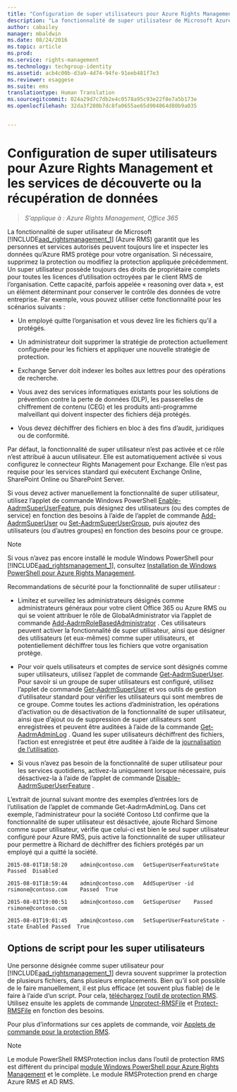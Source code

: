 ```yaml
---
title: "Configuration de super utilisateurs pour Azure Rights Management et les services de découverte ou la récupération de données | Azure RMS"
description: "La fonctionnalité de super utilisateur de Microsoft Azure RMS garantit que les personnes et services autorisés peuvent toujours lire et inspecter les données qu’Azure RMS protège pour votre organisation. Si nécessaire, supprimez la protection ou modifiez la protection appliquée précédemment. Un super utilisateur possède toujours des droits de propriétaire complets pour toutes les licences d’utilisation octroyées par le client RMS de l’organisation. Cette capacité, parfois appelée « reasoning over data », est un élément déterminant pour conserver le contrôle des données de votre entreprise."
author: cabailey
manager: mbaldwin
ms.date: 08/24/2016
ms.topic: article
ms.prod: 
ms.service: rights-management
ms.technology: techgroup-identity
ms.assetid: acb4c00b-d3a9-4d74-94fe-91eeb481f7e3
ms.reviewer: esaggese
ms.suite: ems
translationtype: Human Translation
ms.sourcegitcommit: 024a29d7c7db2e4c0578a95c93e22f8e7a5b173e
ms.openlocfilehash: 32da3f280b7dc8fa0655ae65d904864d80b9a035


---
```


# Configuration de super utilisateurs pour Azure Rights Management et les services de découverte ou la récupération de données

>*S’applique à : Azure Rights Management, Office 365*

La fonctionnalité de super utilisateur de Microsoft [!INCLUDE[aad_rightsmanagement_1](../includes/aad_rightsmanagement_1_md.md)] (Azure RMS) garantit que les personnes et services autorisés peuvent toujours lire et inspecter les données qu’Azure RMS protège pour votre organisation. Si nécessaire, supprimez la protection ou modifiez la protection appliquée précédemment. Un super utilisateur possède toujours des droits de propriétaire complets pour toutes les licences d’utilisation octroyées par le client RMS de l’organisation. Cette capacité, parfois appelée « reasoning over data », est un élément déterminant pour conserver le contrôle des données de votre entreprise. Par exemple, vous pouvez utiliser cette fonctionnalité pour les scénarios suivants :

-   Un employé quitte l’organisation et vous devez lire les fichiers qu’il a protégés.

-   Un administrateur doit supprimer la stratégie de protection actuellement configurée pour les fichiers et appliquer une nouvelle stratégie de protection.

-   Exchange Server doit indexer les boîtes aux lettres pour des opérations de recherche.

-   Vous avez des services informatiques existants pour les solutions de prévention contre la perte de données (DLP), les passerelles de chiffrement de contenu (CEG) et les produits anti-programme malveillant qui doivent inspecter des fichiers déjà protégés.

-   Vous devez déchiffrer des fichiers en bloc à des fins d’audit, juridiques ou de conformité.

Par défaut, la fonctionnalité de super utilisateur n’est pas activée et ce rôle n’est attribué à aucun utilisateur. Elle est automatiquement activée si vous configurez le connecteur Rights Management pour Exchange. Elle n’est pas requise pour les services standard qui exécutent Exchange Online, SharePoint Online ou SharePoint Server.

Si vous devez activer manuellement la fonctionnalité de super utilisateur, utilisez l’applet de commande Windows PowerShell [Enable-AadrmSuperUserFeature](https://msdn.microsoft.com/library/azure/dn629400.aspx), puis désignez des utilisateurs (ou des comptes de service) en fonction des besoins à l’aide de l’applet de commande [Add-AadrmSuperUser](https://msdn.microsoft.com/library/azure/dn629411.aspx) ou [Set-AadrmSuperUserGroup](https://msdn.microsoft.com/library/azure/mt653943.aspx), puis ajoutez des utilisateurs (ou d’autres groupes) en fonction des besoins pour ce groupe. 

> [!NOTE]
> Si vous n’avez pas encore installé le module Windows PowerShell pour [!INCLUDE[aad_rightsmanagement_1](../includes/aad_rightsmanagement_1_md.md)], consultez [Installation de Windows PowerShell pour Azure Rights Management](install-powershell.md).

Recommandations de sécurité pour la fonctionnalité de super utilisateur :

-   Limitez et surveillez les administrateurs désignés comme administrateurs généraux pour votre client Office 365 ou Azure RMS ou qui se voient attribuer le rôle de GlobalAdministrator via l’applet de commande [Add-AadrmRoleBasedAdministrator](https://msdn.microsoft.com/library/azure/dn629417.aspx) . Ces utilisateurs peuvent activer la fonctionnalité de super utilisateur, ainsi que désigner des utilisateurs (et eux-mêmes) comme super utilisateurs, et potentiellement déchiffrer tous les fichiers que votre organisation protège.

-   Pour voir quels utilisateurs et comptes de service sont désignés comme super utilisateurs, utilisez l’applet de commande [Get-AadrmSuperUser](https://msdn.microsoft.com/library/azure/dn629408.aspx). Pour savoir si un groupe de super utilisateurs est configuré, utilisez l’applet de commande [Get-AadrmSuperUser](https://msdn.microsoft.com/library/azure/mt653942.aspx) et vos outils de gestion d’utilisateur standard pour vérifier les utilisateurs qui sont membres de ce groupe. Comme toutes les actions d’administration, les opérations d’activation ou de désactivation de la fonctionnalité de super utilisateur, ainsi que d’ajout ou de suppression de super utilisateurs sont enregistrées et peuvent être auditées à l’aide de la commande [Get-AadrmAdminLog](https://msdn.microsoft.com/library/azure/dn629430.aspx) . Quand les super utilisateurs déchiffrent des fichiers, l’action est enregistrée et peut être auditée à l’aide de la [ journalisation de l’utilisation](log-analyze-usage.md).

-   Si vous n’avez pas besoin de la fonctionnalité de super utilisateur pour les services quotidiens, activez-la uniquement lorsque nécessaire, puis désactivez-la à l’aide de l’applet de commande [Disable-AadrmSuperUserFeature](https://msdn.microsoft.com/library/azure/dn629428.aspx) .

L’extrait de journal suivant montre des exemples d’entrées lors de l’utilisation de l’applet de commande Get-AadrmAdminLog. Dans cet exemple, l’administrateur pour la société Contoso Ltd confirme que la fonctionnalité de super utilisateur est désactivée, ajoute Richard Simone comme super utilisateur, vérifie que celui-ci est bien le seul super utilisateur configuré pour Azure RMS, puis active la fonctionnalité de super utilisateur pour permettre à Richard de déchiffrer des fichiers protégés par un employé qui a quitté la société.

`2015-08-01T18:58:20    admin@contoso.com   GetSuperUserFeatureState    Passed  Disabled`

`2015-08-01T18:59:44    admin@contoso.com   AddSuperUser -id rsimone@contoso.com    Passed  True`

`2015-08-01T19:00:51    admin@contoso.com   GetSuperUser    Passed  rsimone@contoso.com`

`2015-08-01T19:01:45    admin@contoso.com   SetSuperUserFeatureState -state Enabled Passed  True`

## Options de script pour les super utilisateurs
Une personne désignée comme super utilisateur pour [!INCLUDE[aad_rightsmanagement_1](../includes/aad_rightsmanagement_1_md.md)] devra souvent supprimer la protection de plusieurs fichiers, dans plusieurs emplacements. Bien qu’il soit possible de le faire manuellement, il est plus efficace (et souvent plus fiable) de le faire à l’aide d’un script. Pour cela, [téléchargez l’outil de protection RMS](http://www.microsoft.com/en-us/download/details.aspx?id=47256). Utilisez ensuite les applets de commande [Unprotect-RMSFile](https://msdn.microsoft.com/library/azure/mt433200.aspx) et [Protect-RMSFile](https://msdn.microsoft.com/library/azure/mt433201.aspx) en fonction des besoins.

Pour plus d’informations sur ces applets de commande, voir [Applets de commande pour la protection RMS](https://msdn.microsoft.com/library/azure/mt433195.aspx).

> [!NOTE]
> Le module PowerShell RMSProtection inclus dans l’outil de protection RMS est différent du principal [module Windows PowerShell pour Azure Rights Management](administer-powershell.md) et le complète. Le module RMSProtection prend en charge Azure RMS et AD RMS.





<!--HONumber=Aug16_HO4-->



